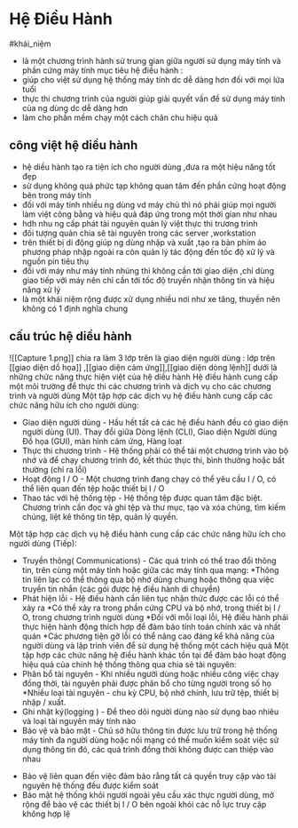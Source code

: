 # Hệ Điều Hành 
#khái_niệm
- là một chương trình hành sử trung gian giữa người sử dụng máy tính và phần cứng máy tính 
mục tiêu hệ điều hành :
- giúp cho việt sử dụng hệ thống máy tính dc dễ dàng hơn đối với mọi lứa tuổi
- thực thi chương trình của người giúp giải quyết vấn đề sử dụng máy tính của ng dùng dc dễ dàng hơn 
- làm cho phần mềm chạy một cách chân chu hiệu quả 
## công việt hệ diều hành 
- hệ diều hành tạo ra tiện ích cho người dùng ,đưa ra một hiệu năng tốt đẹp 
- sử dụng không quá phức tạp không quan tâm đến phần cứng hoạt động bên trong máy tính 
- đối với máy tính nhiều ng dùng vd máy chủ thì nó phải giúp mọi người làm việt công bằng và hiệu quả đáp ứng trong một thời gian như nhau 
- hdh nhu ng cấp phát tài nguyên quản lý việt thực thi trương trình 
- đối tượng quản chia sẽ tài nguyên trong các server ,workstation 
- trên thiết bị di động giúp ng dùng nhập và xuất ,tạo ra bàn phím ảo phương pháp nhập ngoài ra còn quản lý tác động đến tốc độ xử lý và nguồn pin tiêu thụ
- đối với máy như máy tính nhúng thì không cần tới giao diện ,chỉ dùng giao tiếp với máy nên chỉ cần tới tốc độ truyền nhận thông tin và hiệu năng xử lý 
- là một khái niệm rộng được xử dụng nhiều nơi như xe tăng, thuyền nên không có 1 định nghĩa chung 
## cấu trúc hệ diều hành 
![[Capture 1.png]]
chia ra làm 3 lớp trên là giao diện người dùng :
lớp trên [[giao diện dồ họa]] ,[[giao diện cảm ứng]],[[giao diện dòng lệnh]]
dưới là những chức năng thực hiện việt của hệ diều hành 
Hệ điều hành cung cấp một môi trường để thực thi các chương trình và dịch vụ cho các chương trình và người dùng
Một tập hợp các dịch vụ hệ điều hành cung cấp các chức năng hữu ích cho người dùng:
- Giao diện người dùng - Hầu hết tất cả các hệ điều hành đều có giao diện người dùng (UI).
    Thay đổi giữa Dòng lệnh (CLI), Giao diện Người dùng Đồ họa (GUI), màn hình cảm ứng, Hàng loạt
- Thực thi chương trình - Hệ thống phải có thể tải một chương trình vào bộ nhớ và để chạy chương trình đó, kết thúc thực thi, bình thường hoặc bất thường (chỉ ra lỗi)
- Hoạt động I / O - Một chương trình đang chạy có thể yêu cầu I / O, có thể liên quan đến tệp hoặc thiết bị I / O
- Thao tác với hệ thống tệp - Hệ thống tệp được quan tâm đặc biệt. Chương trình cần đọc và ghi tệp và thư mục, tạo và xóa chúng, tìm kiếm chúng, liệt kê thông tin tệp, quản lý quyền.

Một tập hợp các dịch vụ hệ điều hành cung cấp các chức năng hữu ích cho người dùng (Tiếp):
- Truyền thông( Communications) - Các quá trình có thể trao đổi thông tin, trên cùng một máy tính hoặc giữa các máy tính qua mạng:
   *Thông tin liên lạc có thể thông qua bộ nhớ dùng chung hoặc thông qua việc truyền tin nhắn (các gói được hệ điều hành di chuyển)
-  Phát hiện lỗi - Hệ điều hành cần liên tục nhận thức được các lỗi có thể xảy ra
    *Có thể xảy ra trong phần cứng CPU và bộ nhớ, trong thiết bị I / O, trong chương trình người dùng
     *Đối với mỗi loại lỗi, Hệ điều hành phải thực hiện hành động thích hợp để đảm bảo tính toán chính xác và nhất quán
     *Các phương tiện gỡ lỗi có thể nâng cao đáng kể khả năng của người dùng và lập trình viên để sử dụng hệ thống một cách hiệu quả
Một tập hợp các chức năng hệ điều hành khác tồn tại để đảm bảo hoạt động hiệu quả của chính hệ thống thông qua chia sẻ tài nguyên:
- Phân bổ tài nguyên - Khi nhiều người dùng hoặc nhiều công việc chạy đồng thời, tài nguyên phải được phân bổ cho từng người trong số họ
*Nhiều loại tài nguyên - chu kỳ CPU, bộ nhớ chính, lưu trữ tệp, thiết bị nhập / xuất.
- Ghi nhật ký(logging ) - Để theo dõi người dùng nào sử dụng bao nhiêu và loại tài nguyên máy tính nào
- Bảo vệ và bảo mật - Chủ sở hữu thông tin được lưu trữ trong hệ thống máy tính đa người dùng hoặc nối mạng có thể muốn kiểm soát việc sử dụng thông tin đó, các quá trình đồng thời không được can thiệp vào nhau
* Bảo vệ liên quan đến việc đảm bảo rằng tất cả quyền truy cập vào tài nguyên hệ thống đều được kiểm soát
* Bảo mật hệ thống khỏi người ngoài yêu cầu xác thực người dùng, mở rộng để bảo vệ các thiết bị I / O bên ngoài khỏi các nỗ lực truy cập không hợp lệ

